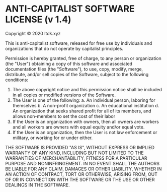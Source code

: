 # ANTI-CAPITALIST SOFTWARE LICENSE (v 1.4)

Copyright © 2020 ltdk.xyz

This is anti-capitalist software, released for free use by individuals and organizations that do
not operate by capitalist principles.

Permission is hereby granted, free of charge, to any person or organization (the "User") obtaining
a copy of this software and associated documentation files (the "Software"), to use, copy, modify,
merge, distribute, and/or sell copies of the Software, subject to the following conditions:

1. The above copyright notice and this permission notice shall be included in all copies or
   modified versions of the Software.
2. The User is one of the following:
    a. An individual person, laboring for themselves
    b. A non-profit organization
    c. An educational institution
    d. An organization that seeks shared profit for all of its members, and allows non-members to
       set the cost of their labor
3. If the User is an organization with owners, then all owners are workers and all workers are
   owners with equal equity and/or equal vote.
4. If the User is an organization, then the User is not law enforcement or military, or working
   for or under either.

THE SOFTWARE IS PROVIDED "AS IS", WITHOUT EXPRESS OR IMPLIED WARRANTY OF ANY KIND, INCLUDING BUT
NOT LIMITED TO THE WARRANTIES OF MERCHANTABILITY, FITNESS FOR A PARTICULAR PURPOSE AND
NONINFRINGEMENT. IN NO EVENT SHALL THE AUTHORS BE LIABLE FOR ANY CLAIM, DAMAGES OR OTHER
LIABILITY, WHETHER IN AN ACTION OF CONTRACT, TORT OR OTHERWISE, ARISING FROM, OUT OF OR IN
CONNECTION WITH THE SOFTWARE OR THE USE OR OTHER DEALINGS IN THE SOFTWARE.
